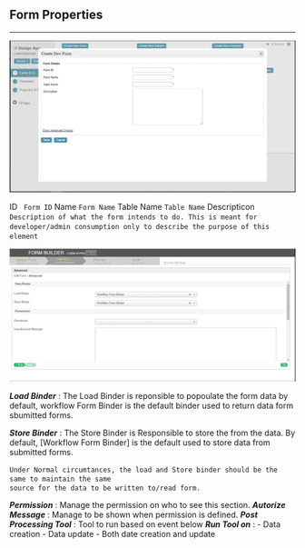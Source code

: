 ## Form Properties ##

---

<img src="https://raw.githubusercontent.com/kinnara-digital-studio/kecak-workflow/master/docs/assets/buildingPlugins-formProperties.png" alt="buildingPlugins-formProperties" />

 ID ` Form ID` 
 Name ` Form Name `
 Table Name ` Table Name `
Descripticon `Description of what the form intends to do. This is meant for developer/admin consumption only to describe the purpose of this element ` 

<img src="https://raw.githubusercontent.com/kinnara-digital-studio/kecak-workflow/master/docs/assets/buildingPlugins-formPropertiesAdvanced.png" alt="buildingPlugins-formPropertiesAdvanced" />


***Load Binder*** : The Load Binder is reponsible to popoulate the form data by default, workflow Form Binder is the default binder used to return data form sbumitted forms.

***Store Binder*** : The Store Binder is Responsible to store the from the data. By default, [Workflow Form Binder] is the default used to store data from submitted forms.

```
Under Normal circumtances, the load and Store binder should be the same to maintain the same 
source for the data to be written to/read form.
```

***Permission*** : Manage the permission on who to see this section. 
***Autorize Message*** : Manage to be shown when permission is defined.
***Post Processing Tool*** : Tool to run based on event below
***Run Tool on*** : - Data creation
					- Data update
					- Both date creation and update
